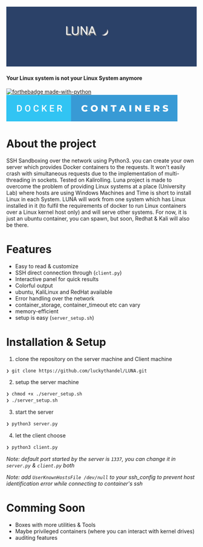 ![Logo](https://github.com/luckythandel/LUNA/blob/main/assets/cover/Luna.jpg)
#### Your Linux system is not your Linux System anymore 
[![forthebadge made-with-python](http://ForTheBadge.com/images/badges/made-with-python.svg)](https://www.python.org/)    [![forthebadge docker_containers](https://github.com/luckythandel/LUNA/blob/main/assets/badges/docker-containers.svg)](https://www.docker.com/)    

# About the project
SSH Sandboxing over the network using Python3. you can create your own server which provides Docker containers 
to the requests. It won't easily crash with simultaneous requests due to the implementation of multi-threading in sockets.
Tested on Kalirolling. Luna project is made to overcome the problem of providing Linux systems at a place (University Lab) where hosts are using Windows Machines and Time is short to install Linux in each System.
LUNA will work from one system which has Linux installed in it (to fulfil the requirements of docker to run Linux containers over a Linux kernel host only) and will serve other systems.
For now, it is just an ubuntu container, you can spawn, but soon, Redhat & Kali will also be there.

# Features
- Easy to read & customize
- SSH direct connection through (`client.py`)
- Interactive panel for quick results
- Colorful output
- ubuntu, KaliLinux and RedHat available 
- Error handling over the network
- container_storage, container_timeout etc can vary
- memory-efficient
- setup is easy (`server_setup.sh`)

# Installation & Setup
1. clone the repository on the server machine and Client machine
```sh
❯ git clone https://github.com/luckythandel/LUNA.git
```
2. setup the server machine
```sh
❯ chmod +x ./server_setup.sh
❯ ./server_setup.sh 
```
3. start the server
```bash
❯ python3 server.py
```
4. let the client choose
```bash
❯ python3 client.py
```
*Note: default port started by the server is `1337`, you can change it in `server.py` & `client.py` both*

*Note: add `UserKnownHostsFile /dev/null` to your ssh_config to prevent host identification error while connecting to container's ssh*

# Comming Soon
- Boxes with more utilities & Tools 
- Maybe privileged containers (where you can interact with kernel drives)
- auditing features
